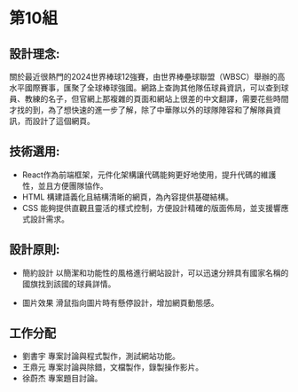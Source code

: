 # 第10組
## 設計理念:

關於最近很熱門的2024世界棒球12強賽，由世界棒壘球聯盟（WBSC）舉辦的高水平國際賽事，匯聚了全球棒球強國。網路上查詢其他隊伍球員資訊，可以查到球員、教練的名子，但官網上那複雜的頁面和網站上很差的中文翻譯，需要花些時間才找的到，為了想快速的進一步了解，除了中華隊以外的球隊陣容和了解隊員資訊，而設計了這個網頁。

## 技術選用:

- React作為前端框架，元件化架構讓代碼能夠更好地使用，提升代碼的維護性，並且方便團隊協作。
- HTML 構建語義化且結構清晰的網頁，為內容提供基礎結構。
- CSS 能夠提供直觀且靈活的樣式控制，方便設計精確的版面佈局，並支援響應式設計需求。

## 設計原則:
- 簡約設計
  以簡潔和功能性的風格進行網站設計，可以迅速分辨具有國家名稱的國旗找到該國的球員詳情。

- 圖片效果
  滑鼠指向圖片時有懸停設計，增加網頁動態感。

## 工作分配
- 劉書宇 專案討論與程式製作，測試網站功能。
- 王鼎元 專案討論與除錯，文檔製作，錄製操作影片。
- 徐蔚杰 專案題目討論。
